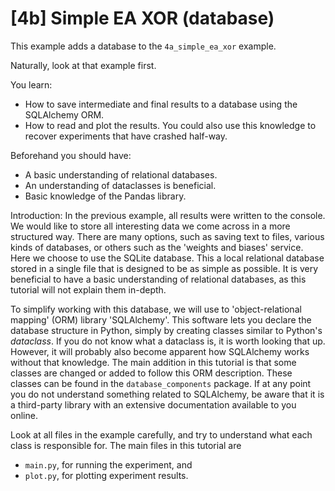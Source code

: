 # [4b] Simple EA XOR (database)

This example adds a database to the `4a_simple_ea_xor` example.

Naturally, look at that example first.

You learn:

- How to save intermediate and final results to a database using the SQLAlchemy ORM.
- How to read and plot the results. You could also use this knowledge to recover experiments that have crashed half-way.

Beforehand you should have:

- A basic understanding of relational databases.
- An understanding of dataclasses is beneficial.
- Basic knowledge of the Pandas library.

Introduction:
In the previous example, all results were written to the console.
We would like to store all interesting data we come across in a more structured way.
There are many options, such as saving text to files, various kinds of databases, or others such as the 'weights and biases' service.
Here we choose to use the SQLite database.
This a local relational database stored in a single file that is designed to be as simple as possible.
It is very beneficial to have a basic understanding of relational databases, as this tutorial will not explain them in-depth.

To simplify working with this database, we will use to 'object-relational mapping' (ORM) library 'SQLAlchemy'.
This software lets you declare the database structure in Python, simply by creating classes similar to Python's *dataclass*.
If you do not know what a dataclass is, it is worth looking that up.
However, it will probably also become apparent how SQLAlchemy works without that knowledge.
The main addition in this tutorial is that some classes are changed or added to follow this ORM description.
These classes can be found in the `database_components` package.
If at any point you do not understand something related to SQLAlchemy,
be aware that it is a third-party library with an extensive documentation available to you online.

Look at all files in the example carefully, and try to understand what each class is responsible for.
The main files in this tutorial are

- `main.py`, for running the experiment, and
- `plot.py`, for plotting experiment results.
